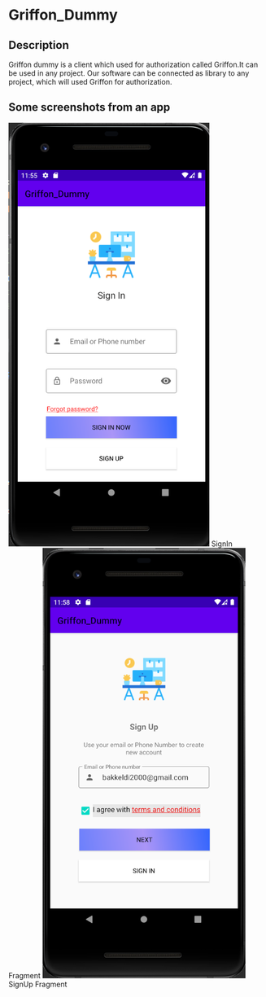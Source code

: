 # Griffon_Dummy
## Description
Griffon dummy is a client which used for authorization called Griffon.It can be used in any project.
Our software can be connected as library to any project, which will used Griffon for authorization.
## Some screenshots from an app
![Drawing](app/src/main/res/drawable/signin.png) SignIn Fragment
![Drawing](app/src/main/res/drawable/signup.png) SignUp Fragment

